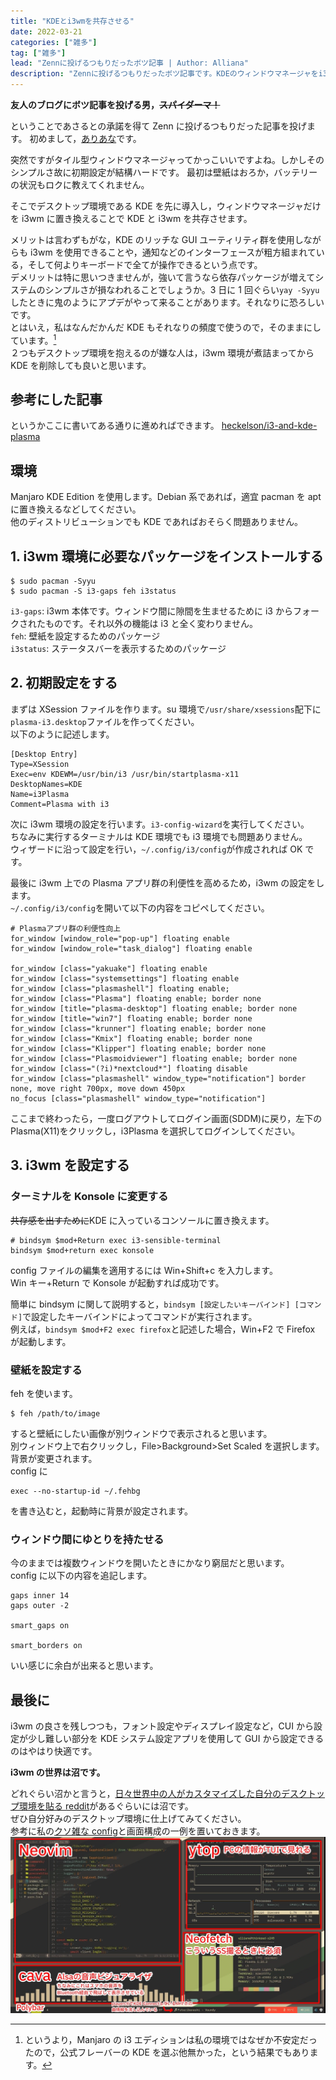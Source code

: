 ```yaml
---
title: "KDEとi3wmを共存させる"
date: 2022-03-21
categories: ["雑多"]
tag: ["雑多"]
lead: "Zennに投げるつもりだったボツ記事 | Author: Alliana"
description: "Zennに投げるつもりだったボツ記事です。KDEのウィンドウマネージャをi3wmに置き換えるついでにある程度設定をします。"
---
```


**友人のブログにボツ記事を投げる男，~~スパイダーマ！~~**

ということであさるとの承諾を得て Zenn に投げるつもりだった記事を投げます。
初めまして，[ありあな](https://twitter.com/ab2m_Alliana)です。

突然ですがタイル型ウィンドウマネージャってかっこいいですよね。しかしそのシンプルさ故に初期設定が結構ハードです。
最初は壁紙はおろか，バッテリーの状況もロクに教えてくれません。

そこでデスクトップ環境である KDE を先に導入し，ウィンドウマネージャだけを i3wm に置き換えることで KDE と i3wm を共存させます。

メリットは言わずもがな，KDE のリッチな GUI ユーティリティ群を使用しながらも i3wm を使用できることや，通知などのインターフェースが粗方組まれている，そして何よりキーボードで全てが操作できるという点です。  
デメリットは特に思いつきませんが，強いて言うなら依存パッケージが増えてシステムのシンプルさが損なわれることでしょうか。3 日に 1 回ぐらい`yay -Syyu`したときに鬼のようにアプデがやって来ることがあります。それなりに恐ろしいです。  
とはいえ，私はなんだかんだ KDE もそれなりの頻度で使うので，そのままにしています。[^1]  
２つもデスクトップ環境を抱えるのが嫌な人は，i3wm 環境が煮詰まってから KDE を削除しても良いと思います。

[^1]: というより，Manjaro の i3 エディションは私の環境ではなぜか不安定だったので，公式フレーバーの KDE を選ぶ他無かった，という結果でもあります。

## 参考にした記事

というかここに書いてある通りに進めればできます。
[heckelson/i3-and-kde-plasma](https://github.com/heckelson/i3-and-kde-plasma)

## 環境

Manjaro KDE Edition を使用します。Debian 系であれば，適宜 pacman を apt に置き換えるなどしてください。  
他のディストリビューションでも KDE であればおそらく問題ありません。

## 1. i3wm 環境に必要なパッケージをインストールする

```
$ sudo pacman -Syyu
$ sudo pacman -S i3-gaps feh i3status
```

`i3-gaps`: i3wm 本体です。ウィンドウ間に隙間を生ませるために i3 からフォークされたものです。それ以外の機能は i3 と全く変わりません。  
`feh`: 壁紙を設定するためのパッケージ  
`i3status`: ステータスバーを表示するためのパッケージ

## 2. 初期設定をする

まずは XSession ファイルを作ります。su 環境で`/usr/share/xsessions`配下に`plasma-i3.desktop`ファイルを作ってください。  
以下のように記述します。

```txt:plasma-i3.desktop
[Desktop Entry]
Type=XSession
Exec=env KDEWM=/usr/bin/i3 /usr/bin/startplasma-x11
DesktopNames=KDE
Name=i3Plasma
Comment=Plasma with i3
```

次に i3wm 環境の設定を行います。`i3-config-wizard`を実行してください。  
ちなみに実行するターミナルは KDE 環境でも i3 環境でも問題ありません。  
ウィザードに沿って設定を行い，`~/.config/i3/config`が作成されれば OK です。

最後に i3wm 上での Plasma アプリ群の利便性を高めるため，i3wm の設定をします。  
`~/.config/i3/config`を開いて以下の内容をコピペしてください。

```
# Plasmaアプリ群の利便性向上
for_window [window_role="pop-up"] floating enable
for_window [window_role="task_dialog"] floating enable

for_window [class="yakuake"] floating enable
for_window [class="systemsettings"] floating enable
for_window [class="plasmashell"] floating enable;
for_window [class="Plasma"] floating enable; border none
for_window [title="plasma-desktop"] floating enable; border none
for_window [title="win7"] floating enable; border none
for_window [class="krunner"] floating enable; border none
for_window [class="Kmix"] floating enable; border none
for_window [class="Klipper"] floating enable; border none
for_window [class="Plasmoidviewer"] floating enable; border none
for_window [class="(?i)*nextcloud*"] floating disable
for_window [class="plasmashell" window_type="notification"] border none, move right 700px, move down 450px
no_focus [class="plasmashell" window_type="notification"]
```

ここまで終わったら，一度ログアウトしてログイン画面(SDDM)に戻り，左下の Plasma(X11)をクリックし，i3Plasma を選択してログインしてください。

## 3. i3wm を設定する

### ターミナルを Konsole に変更する

~~共存感を出すために~~KDE に入っているコンソールに置き換えます。

```
# bindsym $mod+Return exec i3-sensible-terminal
bindsym $mod+return exec konsole
```

config ファイルの編集を適用するには Win+Shift+c を入力します。  
Win キー+Return で Konsole が起動すれば成功です。

簡単に bindsym に関して説明すると，`bindsym [設定したいキーバインド] [コマンド]`で設定したキーバインドによってコマンドが実行されます。  
例えば，`bindsym $mod+F2 exec firefox`と記述した場合，Win+F2 で Firefox が起動します。

### 壁紙を設定する

feh を使います。

```
$ feh /path/to/image
```

すると壁紙にしたい画像が別ウィンドウで表示されると思います。  
別ウィンドウ上で右クリックし，File>Background>Set Scaled を選択します。背景が変更されます。  
config に

```
exec --no-startup-id ~/.fehbg
```

を書き込むと，起動時に背景が設定されます。

### ウィンドウ間にゆとりを持たせる

今のままでは複数ウィンドウを開いたときにかなり窮屈だと思います。  
config に以下の内容を追記します。

```
gaps inner 14
gaps outer -2

smart_gaps on

smart_borders on
```

いい感じに余白が出来ると思います。

## 最後に

i3wm の良さを残しつつも，フォント設定やディスプレイ設定など，CUI から設定が少し難しい部分を KDE システム設定アプリを使用して GUI から設定できるのはやはり快適です。

**i3wm の世界は沼です。**

どれぐらい沼かと言うと，[日々世界中の人がカスタマイズした自分のデスクトップ環境を貼る reddit](https://www.reddit.com/r/unixporn)があるぐらいには沼です。  
ぜひ自分好みのデスクトップ環境に仕上げてみてください。  
参考に私の[クソ雑な config](https://github.com/Allianaab2m/dotfiles/blob/main/dot_i3/config)と画面構成の一例を置いておきます。  
![画像](image/Untitled30.jpg)

